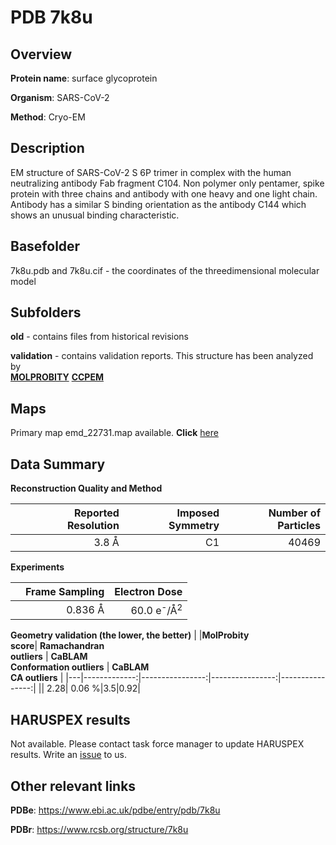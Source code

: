 # PDB 7k8u

## Overview

**Protein name**: surface glycoprotein

**Organism**: SARS-CoV-2

**Method**: Cryo-EM

## Description

EM structure of SARS-CoV-2 S 6P trimer in complex with the human neutralizing antibody Fab fragment C104. Non polymer only pentamer, spike protein with three chains and antibody with one heavy and one light chain. Antibody has a similar S binding orientation as the antibody C144 which shows an unusual binding characteristic. 

## Basefolder

7k8u.pdb and 7k8u.cif - the coordinates of the threedimensional molecular model

## Subfolders



**old** - contains files from historical revisions

**validation** - contains validation reports. This structure has been analyzed by <br>  [**MOLPROBITY**](https://github.com/thorn-lab/coronavirus_structural_task_force/tree/master/pdb/surface_glycoprotein/SARS-CoV-2/7k8u/validation/molprobity)   [**CCPEM**](https://github.com/thorn-lab/coronavirus_structural_task_force/tree/master/pdb/surface_glycoprotein/SARS-CoV-2/7k8u/validation/ccpem-validation) 



## Maps

Primary map emd_22731.map available. **Click** [here](http://ftp.wwpdb.org/pub/emdb/structures/EMD-22731/map/) 

## Data Summary
**Reconstruction Quality and Method**

|   | Reported Resolution | Imposed Symmetry | Number of Particles |
|---|-------------:|----------------:|--------------:|
|   |3.8 Å|C1|40469|

**Experiments**

|   | Frame Sampling | Electron Dose |
|---|-------------:|----------------:|
|   |0.836 Å|60.0 e<sup>-</sup>/Å<sup>2</sup>|

**Geometry validation (the lower, the better)**
|   |**MolProbity<br>score**| **Ramachandran<br>outliers** | **CaBLAM<br>Conformation outliers** | **CaBLAM<br>CA outliers** |
|---|-------------:|----------------:|----------------:|----------------:|
||  2.28|  0.06 %|3.5|0.92|

## HARUSPEX results

Not available. Please contact task force manager to update HARUSPEX results. Write an [issue](https://github.com/thorn-lab/coronavirus_structural_task_force/issues) to us.

## Other relevant links 
**PDBe**:  https://www.ebi.ac.uk/pdbe/entry/pdb/7k8u
 
**PDBr**: https://www.rcsb.org/structure/7k8u 
